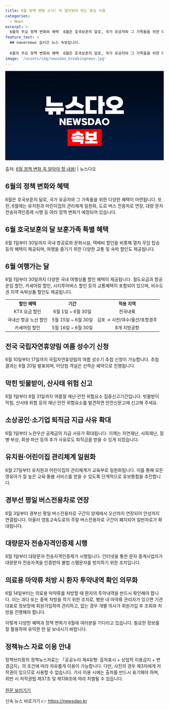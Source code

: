 ```yaml
---
title: 6월 정책 변화 소식! 꼭 알아둬야 하는 중요 사항
categories:
  - News
excerpt: >
  6월의 주요 정책 변화와 혜택  6월은 호국보훈의 달로, 국가 유공자와 그 가족들을 위한 다양한 혜택이 마련…
feature_text: >
  ## navernews 실시간 뉴스 속보입니다.

  6월의 주요 정책 변화와 혜택  6월은 호국보훈의 달로, 국가 유공자와 그 가족들을 위한 다양한 혜택이 마련…
image: '/assets/img/newsdao_breakingnews.jpg'
---
```


![뉴스다오 속보](/assets/img/newsdao_breakingnews.jpg)

<p>출처: <a href="https://newsdao.kr/4087" rel="dofollow">6월 정책 변화 꼭 알아야 할 내용!</a> | 뉴스다오</p>

<h2 data-ke-size="size26">6월의 정책 변화와 혜택</h2>
<p data-ke-size="size16">6월은 호국보훈의 달로, 국가 유공자와 그 가족들을 위한 다양한 혜택이 마련됩니다. 또한, 6월에는 유치원과 어린이집의 관리체계 일원화, 도로 버스 전용차로 연장, 대량 문자 전송자격인증제 시행 등 여러 정책 변화가 예정되어 있습니다.</p>

<h2 data-ke-size="size26">6월 호국보훈의 달 보훈가족 특별 혜택</h2>
<p data-ke-size="size16">6월 1일부터 30일까지 국내 항공료와 문화시설, 택배비 할인을 비롯해 열차 무임 탑승 등의 혜택이 제공되며, 여행을 즐기기 위한 다양한 교통 및 숙박 할인도 제공됩니다.</p>

<h2 data-ke-size="size26">6월 여행가는 달</h2>
<p data-ke-size="size16">6월 1일부터 30일까지 다양한 국내 여행상품 할인 혜택이 제공됩니다. 철도요금과 항공운임 할인, 카셰어링 할인, 시티투어버스 할인 등의 교통혜택이 포함되어 있으며, 비수도권 지역 숙박상품 할인도 제공됩니다.</p>

<table>
	<tr>
		<td style="text-align: center; height: 17px;"><b>할인 혜택</b></td>
		<td style="text-align: center; height: 17px;"><b>기간</b></td>
		<td style="text-align: center; height: 17px;"><b>적용 지역</b></td>
	</tr>
	<tr>
		<td style="text-align: center; height: 17px;">KTX 요금 할인</td>
		<td style="text-align: center; height: 17px;">6월 1일 ~ 6월 30일</td>
		<td style="text-align: center; height: 17px;">전국내륙</td>
	</tr>
	<tr>
		<td style="text-align: center; height: 17px;">국내선 항공 노선 할인</td>
		<td style="text-align: center; height: 17px;">5월 15일 ~ 6월 30일</td>
		<td style="text-align: center; height: 17px;">김포 → 사천/여수/울산/포항경주</td>
	</tr>
	<tr>
		<td style="text-align: center; height: 17px;">카셰어링 할인</td>
		<td style="text-align: center; height: 17px;">5월 16일 ~ 6월 30일</td>
		<td style="text-align: center; height: 17px;">8개 지방공항</td>
	</tr>
</table>

<h2 data-ke-size="size26">전국 국립자연휴양림 여름 성수기 신청</h2>
<p data-ke-size="size16">6월 10일부터 17일까지 국립자연휴양림의 여름 성수기 추첨 신청이 가능합니다. 추첨 결과는 6월 20일 발표되며, 미당첨 객실은 선착순 예약으로 진행됩니다.</p>

<h2 data-ke-size="size26">막힌 빗물받이, 산사태 위험 신고</h2>
<p data-ke-size="size16">6월 1일부터 8월 31일까지 여름철 재난·안전 위험요소 집중신고기간입니다. 빗물받이 막힘, 산사태 위험 등의 재난·안전 위험요소를 발견하면 안전신문고에 신고해 주세요.</p>

<h2 data-ke-size="size26">소상공인·소기업 퇴직금 지급 사유 확대</h2>
<p data-ke-size="size16">6월 1일부터 노란우산 공제금의 지급 사유가 확대됩니다. 이제는 자연재난, 사회재난, 질병·부상, 회생·파산 등의 추가 사유로도 퇴직금을 받을 수 있게 되었습니다.</p>

<h2 data-ke-size="size26">유치원·어린이집 관리체계 일원화</h2>
<p data-ke-size="size16">6월 27일부터 유치원과 어린이집의 관리체계가 교육부로 일원화됩니다. 이를 통해 모든 영유아가 질 높은 교육·돌봄 서비스를 받을 수 있도록 단계적으로 유보통합을 추진합니다.</p>

<h2 data-ke-size="size26">경부선 평일 버스전용차로 연장</h2>
<p data-ke-size="size16">6월 3일부터 경부선 평일 버스전용차로 구간이 양재에서 오산까지 연장되어 안성까지 연결됩니다. 아울러 영동고속도로의 주말 버스전용차로 구간이 폐지되어 일반차로가 확대됩니다.</p>

<h2 data-ke-size="size26">대량문자 전송자격인증제 시행</h2>
<p data-ke-size="size16">6월 1일부터 대량문자 전송자격인증제가 시행됩니다. 인터넷을 통한 문자 중계사업자가 대량문자 전송자격을 인증받아 불법 스팸문자를 방지하기 위한 조치입니다.</p>

<h2 data-ke-size="size26">의료용 마약류 처방 시 환자 투약내역 확인 의무화</h2>
<p data-ke-size="size16">6월 14일부터는 의료용 마약류를 처방할 때 환자의 투약내역을 반드시 확인해야 합니다. 이는 과다 또는 중복 처방을 막기 위한 조치로, 병원 내 마약류 관리자가 있으면 기관대표로 정보망에 회원가입하여 관리하고, 없는 경우 개별 의사가 회원가입 후 조회와 처방을 진행해야 합니다.</p>

<p data-ke-size="size16">이렇게 다양한 혜택과 정책 변화가 6월에 여러분을 기다리고 있습니다. 필요한 정보를 잘 활용하여 유익한 한 달 보내시기 바랍니다.</p>

<h2 data-ke-size="size26">정책뉴스 자료 이용 안내</h2>
<p data-ke-size="size16">정책브리핑의 정책뉴스자료는 「공공누리 제4유형: 출처표시 + 상업적 이용금지 + 변경금지」의 조건에 따라 자유롭게 이용이 가능합니다. 다만, 사진의 경우 제3자에게 저작권이 있으므로 사용할 수 없습니다. 기사 이용 시에는 출처를 반드시 표기해야 하며, 위반 시 저작권법 제37조 및 제138조에 따라 처벌될 수 있습니다. <br><br><a href="https://newsdao.kr/4087">원문 보러가기</a></p> 

신속 뉴스 바로가기 👉 <a href="https://newsdao.kr" rel="dofollow">https://newsdao.kr</a>



